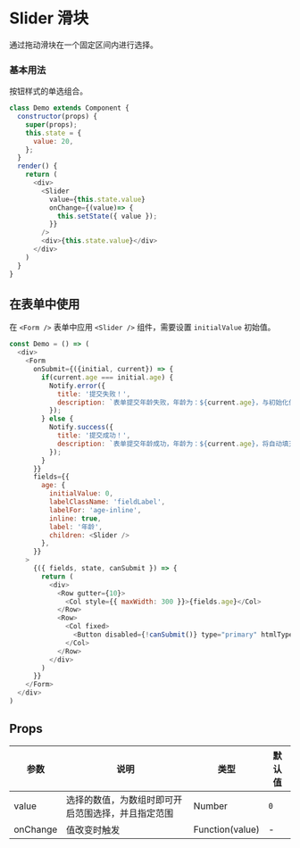 Slider 滑块
===

通过拖动滑块在一个固定区间内进行选择。

### 基本用法

按钮样式的单选组合。

<!--DemoStart,bgWhite--> 
```js
class Demo extends Component {
  constructor(props) {
    super(props);
    this.state = {
      value: 20,
    };
  }
  render() {
    return (
      <div>
        <Slider
          value={this.state.value} 
          onChange={(value)=> {
            this.setState({ value });
          }}
        />
        <div>{this.state.value}</div>
      </div>
    )
  }
}
```
<!--End-->

## 在表单中使用

在 `<Form />` 表单中应用 `<Slider />` 组件，需要设置 `initialValue` 初始值。

<!--DemoStart,bgWhite--> 
```js
const Demo = () => (
  <div>
    <Form
      onSubmit={({initial, current}) => {
        if(current.age === initial.age) {
          Notify.error({
            title: '提交失败！',
            description: `表单提交年龄失败，年龄为：${current.age}，与初始化值是一样滴！`,
          });
        } else {
          Notify.success({
            title: '提交成功！',
            description: `表单提交年龄成功，年龄为：${current.age}，将自动填充初始化值！`,
          });
        }
      }}
      fields={{
        age: {
          initialValue: 0,
          labelClassName: 'fieldLabel',
          labelFor: 'age-inline',
          inline: true,
          label: '年龄',
          children: <Slider />
        },
      }}
    >
      {({ fields, state, canSubmit }) => {
        return (
          <div>
            <Row gutter={10}>
              <Col style={{ maxWidth: 300 }}>{fields.age}</Col>
            </Row>
            <Row>
              <Col fixed>
                <Button disabled={!canSubmit()} type="primary" htmlType="submit">提交</Button>
              </Col>
            </Row>
          </div>
        )
      }}
    </Form>
  </div>
)
```
<!--End-->


## Props

| 参数 | 说明 | 类型 | 默认值 |
|--------- |-------- |--------- |-------- |
| value | 选择的数值，为数组时即可开启范围选择，并且指定范围 | Number | `0` |
| onChange | 值改变时触发 | Function(value) | - |